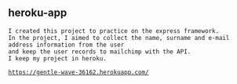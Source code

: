 ## heroku-app

	
    I created this project to practice on the express framework. 
    In the project, I aimed to collect the name, surname and e-mail address information from the user
    and keep the user records to mailchimp with the API.
    I keep my project in heroku.
    
[`https://gentle-wave-36162.herokuapp.com/`]()
